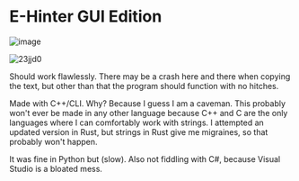 # E-Hinter GUI Edition

![image](https://user-images.githubusercontent.com/67988191/197929571-aca56291-db7e-4334-bc54-2eb0e04b753b.png)

![23jjd0](https://user-images.githubusercontent.com/67988191/197929577-758922c3-c8e5-41db-a329-24487dc1ad9f.png)


Should work flawlessly. There may be a crash here and there when copying the text, but other than that the program should function with no hitches.

Made with C++/CLI. Why? Because I guess I am a caveman. This probably won't ever be made in any other language because C++ and C are the only languages where I can comfortably work with strings. I attempted an updated version in Rust, but strings in Rust give me migraines, so that probably won't happen. 

It was fine in Python but (slow). Also not fiddling with C#, because Visual Studio is a bloated mess. 

